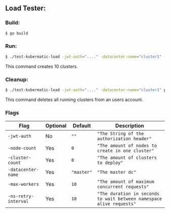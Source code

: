 ## Load Tester:

### Build:
```bash
$ go build
```

### Run:
```bash
$ ./test-kubermatic-load -jwt-auth="...." -datacenter-name="cluster1" -cluster-count=10 up
```
This command creates 10 clusters.

### Cleanup:
```bash
$ ./test-kubermatic-load -jwt-auth="...." -datacenter-name="cluster1" purge
```
This command deletes all running clusters from an users account.

### Flags

  Flag|Optional|Default|Description
  ---|---|---|---
  `-jwt-auth`          | No  | `""`       | `"The String of the authorization header"`
	`-node-count`        | Yes | `0`        | `"The amount of nodes to create in one cluster"`
	`-cluster-count`     | Yes | `0`        | `"The amount of clusters to deploy"`
  `-datacenter-name`   | Yes | `"master"` | `"The master dc"`
	`-max-workers`       | Yes | `10`       | `"The amount of maximum concurrent requests"`
	`-ns-retry-interval` | Yes | `10`       | `"The duration in seconds to wait between namespace alive requests"`
